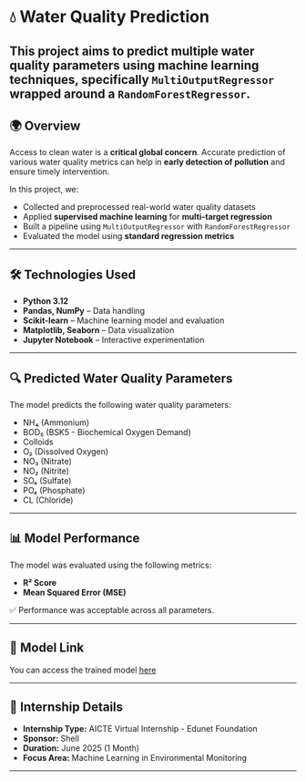 # 💧 Water Quality Prediction 

This project aims to **predict multiple water quality parameters** using machine learning techniques, specifically `MultiOutputRegressor` wrapped around a `RandomForestRegressor`.  
---

## 🌍 Overview

Access to clean water is a **critical global concern**. Accurate prediction of various water quality metrics can help in **early detection of pollution** and ensure timely intervention.

In this project, we:

- Collected and preprocessed real-world water quality datasets
- Applied **supervised machine learning** for **multi-target regression**
- Built a pipeline using `MultiOutputRegressor` with `RandomForestRegressor`
- Evaluated the model using **standard regression metrics**

---

## 🛠️ Technologies Used

- **Python 3.12**
- **Pandas, NumPy** – Data handling
- **Scikit-learn** – Machine learning model and evaluation
- **Matplotlib, Seaborn** – Data visualization
- **Jupyter Notebook** – Interactive experimentation

---

## 🔍 Predicted Water Quality Parameters

The model predicts the following water quality parameters:

- NH₄ (Ammonium)
- BOD₅ (BSK5 - Biochemical Oxygen Demand)
- Colloids
- O₂ (Dissolved Oxygen)
- NO₃ (Nitrate)
- NO₂ (Nitrite)
- SO₄ (Sulfate)
- PO₄ (Phosphate)
- CL (Chloride)

---

## 📊 Model Performance

The model was evaluated using the following metrics:

- **R² Score**
- **Mean Squared Error (MSE)**

✅ Performance was acceptable across all parameters.

---

## 📁 Model Link

You can access the trained model [here](https://drive.google.com/file/d/18RJzu35vyuMgpcAE590u1IaDvHY3-SWq/view?usp=sharing)

---

## 🧪 Internship Details

- **Internship Type:** AICTE Virtual Internship - Edunet Foundation  
- **Sponsor:** Shell  
- **Duration:** June 2025 (1 Month)  
- **Focus Area:** Machine Learning in Environmental Monitoring

---
